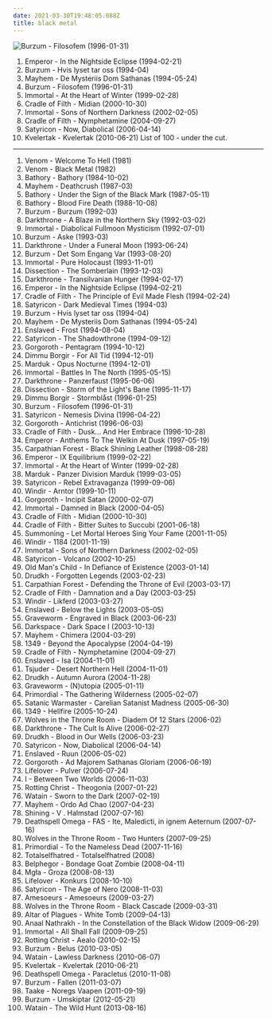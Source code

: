 ```yaml
---
date: 2021-03-30T19:48:05.088Z
title: black metal
---
```

![Burzum - Filosofem (1996-01-31)](http://coverartarchive.org/release/1ce9177c-62a0-4403-a7ee-7359026fcbf6/24337783733-500.jpg "Burzum - Filosofem (1996-01-31)")
1. <span title="#black_metal #symphonic_black_metal">Emperor - In the Nightside Eclipse (1994-02-21)</span>
2. <span title="#black_metal #ambient_black_metal">Burzum - Hvis lyset tar oss (1994-04)</span>
3. <span title="#black_metal">Mayhem - De Mysteriis Dom Sathanas (1994-05-24)</span>
4. <span title="#black_metal #ambient_black_metal">Burzum - Filosofem (1996-01-31)</span>
5. <span title="#black_metal">Immortal - At the Heart of Winter (1999-02-28)</span>
6. <span title="#black_metal #symphonic_black_metal #gothic_metal">Cradle of Filth - Midian (2000-10-30)</span>
7. <span title="#black_metal">Immortal - Sons of Northern Darkness (2002-02-05)</span>
8. <span title="#black_metal #symphonic_black_metal #gothic_metal">Cradle of Filth - Nymphetamine (2004-09-27)</span>
9. <span title="#black_metal">Satyricon - Now, Diabolical (2006-04-14)</span>
10. <span title="#black_metal #2010 #black_n_roll #hardcore_punk">Kvelertak - Kvelertak (2010-06-21)</span>
List of 100 - under the cut.
<!-- more -->
-----
1. <span title="#black_metal #heavy_metal #thrash_metal #speed_metal #nwobhm">Venom - Welcome To Hell (1981)</span>
2. <span title="#black_metal #speed_metal #thrash_metal #heavy_metal #nwobhm">Venom - Black Metal (1982)</span>
3. <span title="#black_metal">Bathory - Bathory (1984-10-02)</span>
4. <span title="#black_metal">Mayhem - Deathcrush (1987-03)</span>
5. <span title="#black_metal">Bathory - Under the Sign of the Black Mark (1987-05-11)</span>
6. <span title="#black_metal #viking_metal">Bathory - Blood Fire Death (1988-10-08)</span>
7. <span title="#black_metal">Burzum - Burzum (1992-03)</span>
8. <span title="#black_metal">Darkthrone - A Blaze in the Northern Sky (1992-03-02)</span>
9. <span title="#black_metal">Immortal - Diabolical Fullmoon Mysticism (1992-07-01)</span>
10. <span title="#black_metal">Burzum - Aske (1993-03)</span>
11. <span title="#black_metal">Darkthrone - Under a Funeral Moon (1993-06-24)</span>
12. <span title="#black_metal">Burzum - Det Som Engang Var (1993-08-20)</span>
13. <span title="#black_metal">Immortal - Pure Holocaust (1993-11-01)</span>
14. <span title="#black_metal #melodic_black_metal">Dissection - The Somberlain (1993-12-03)</span>
15. <span title="#black_metal">Darkthrone - Transilvanian Hunger (1994-02-17)</span>
16. <span title="#black_metal #symphonic_black_metal">Emperor - In the Nightside Eclipse (1994-02-21)</span>
17. <span title="#black_metal #symphonic_black_metal">Cradle of Filth - The Principle of Evil Made Flesh (1994-02-24)</span>
18. <span title="#black_metal">Satyricon - Dark Medieval Times (1994-03)</span>
19. <span title="#black_metal #ambient_black_metal">Burzum - Hvis lyset tar oss (1994-04)</span>
20. <span title="#black_metal">Mayhem - De Mysteriis Dom Sathanas (1994-05-24)</span>
21. <span title="#black_metal #viking_metal">Enslaved - Frost (1994-08-04)</span>
22. <span title="#black_metal">Satyricon - The Shadowthrone (1994-09-12)</span>
23. <span title="#black_metal">Gorgoroth - Pentagram (1994-10-12)</span>
24. <span title="#black_metal #symphonic_black_metal #atmospheric_black_metal #melodic_black_metal">Dimmu Borgir - For All Tid (1994-12-01)</span>
25. <span title="#black_metal">Marduk - Opus Nocturne (1994-12-01)</span>
26. <span title="#black_metal">Immortal - Battles In The North (1995-05-15)</span>
27. <span title="#black_metal">Darkthrone - Panzerfaust (1995-06-06)</span>
28. <span title="#black_metal #melodic_black_metal">Dissection - Storm of the Light's Bane (1995-11-17)</span>
29. <span title="#black_metal #symphonic_black_metal #melodic_black_metal">Dimmu Borgir - Stormblåst (1996-01-25)</span>
30. <span title="#black_metal #ambient_black_metal">Burzum - Filosofem (1996-01-31)</span>
31. <span title="#black_metal #norwegian_black_metal">Satyricon - Nemesis Divina (1996-04-22)</span>
32. <span title="#black_metal">Gorgoroth - Antichrist (1996-06-03)</span>
33. <span title="#black_metal #symphonic_black_metal #gothic_metal">Cradle of Filth - Dusk... And Her Embrace (1996-10-28)</span>
34. <span title="#black_metal #symphonic_black_metal">Emperor - Anthems To The Welkin At Dusk (1997-05-19)</span>
35. <span title="#black_metal">Carpathian Forest - Black Shining Leather (1998-08-28)</span>
36. <span title="#black_metal #symphonic_black_metal">Emperor - IX Equilibrium (1999-02-22)</span>
37. <span title="#black_metal">Immortal - At the Heart of Winter (1999-02-28)</span>
38. <span title="#black_metal">Marduk - Panzer Division Marduk (1999-03-05)</span>
39. <span title="#black_metal">Satyricon - Rebel Extravaganza (1999-09-06)</span>
40. <span title="#black_metal #viking_metal #folk_metal">Windir - Arntor (1999-10-11)</span>
41. <span title="#black_metal">Gorgoroth - Incipit Satan (2000-02-07)</span>
42. <span title="#black_metal">Immortal - Damned in Black (2000-04-05)</span>
43. <span title="#black_metal #symphonic_black_metal #gothic_metal">Cradle of Filth - Midian (2000-10-30)</span>
44. <span title="#black_metal #symphonic_black_metal">Cradle of Filth - Bitter Suites to Succubi (2001-06-18)</span>
45. <span title="#black_metal #atmospheric_black_metal #epic_black_metal #2001">Summoning - Let Mortal Heroes Sing Your Fame (2001-11-05)</span>
46. <span title="#black_metal #viking_metal #folk_metal #melodic_black_metal">Windir - 1184 (2001-11-19)</span>
47. <span title="#black_metal">Immortal - Sons of Northern Darkness (2002-02-05)</span>
48. <span title="#black_metal">Satyricon - Volcano (2002-10-25)</span>
49. <span title="#black_metal #melodic_black_metal #symphonic_black_metal">Old Man's Child - In Defiance of Existence (2003-01-14)</span>
50. <span title="#black_metal #atmospheric_black_metal">Drudkh - Forgotten Legends (2003-02-23)</span>
51. <span title="#black_metal">Carpathian Forest - Defending the Throne of Evil (2003-03-17)</span>
52. <span title="#black_metal #symphonic_black_metal #gothic_metal">Cradle of Filth - Damnation and a Day (2003-03-25)</span>
53. <span title="#black_metal #viking_metal">Windir - Likferd (2003-03-27)</span>
54. <span title="#black_metal #progressive_black_metal #progressive_metal #2003 #viking_metal">Enslaved - Below the Lights (2003-05-05)</span>
55. <span title="#black_metal #symphonic_black_metal #melodic_black_metal">Graveworm - Engraved in Black (2003-06-23)</span>
56. <span title="#black_metal #atmospheric_black_metal #ambient_black_metal">Darkspace - Dark Space I (2003-10-13)</span>
57. <span title="#black_metal">Mayhem - Chimera (2004-03-29)</span>
58. <span title="#black_metal">1349 - Beyond the Apocalypse (2004-04-19)</span>
59. <span title="#black_metal #symphonic_black_metal #gothic_metal">Cradle of Filth - Nymphetamine (2004-09-27)</span>
60. <span title="#black_metal #progressive_black_metal #progressive_metal">Enslaved - Isa (2004-11-01)</span>
61. <span title="#black_metal">Tsjuder - Desert Northern Hell (2004-11-01)</span>
62. <span title="#black_metal #atmospheric_black_metal">Drudkh - Autumn Aurora (2004-11-28)</span>
63. <span title="#black_metal #melodic_black_metal #symphonic_black_metal">Graveworm - (N)utopia (2005-01-11)</span>
64. <span title="#black_metal #folk_metal #pagan_metal">Primordial - The Gathering Wilderness (2005-02-07)</span>
65. <span title="#black_metal">Satanic Warmaster - Carelian Satanist Madness (2005-06-30)</span>
66. <span title="#black_metal">1349 - Hellfire (2005-10-24)</span>
67. <span title="#black_metal #2006 #atmospheric_black_metal">Wolves in the Throne Room - Diadem Of 12 Stars (2006-02)</span>
68. <span title="#black_metal">Darkthrone - The Cult Is Alive (2006-02-27)</span>
69. <span title="#black_metal #atmospheric_black_metal">Drudkh - Blood in Our Wells (2006-03-23)</span>
70. <span title="#black_metal">Satyricon - Now, Diabolical (2006-04-14)</span>
71. <span title="#black_metal #progressive_metal #progressive_black_metal">Enslaved - Ruun (2006-05-02)</span>
72. <span title="#black_metal">Gorgoroth - Ad Majorem Sathanas Gloriam (2006-06-19)</span>
73. <span title="#black_metal #depressive_black_metal #depressive_rock #metal">Lifelover - Pulver (2006-07-24)</span>
74. <span title="#black_metal #heavy_metal #blackened_heavy_metal">I - Between Two Worlds (2006-11-03)</span>
75. <span title="#black_metal #melodic_black_metal">Rotting Christ - Theogonia (2007-01-22)</span>
76. <span title="#black_metal">Watain - Sworn to the Dark (2007-02-19)</span>
77. <span title="#black_metal">Mayhem - Ordo Ad Chao (2007-04-23)</span>
78. <span title="#black_metal #2007 #depressive_black_metal #dark_metal">Shining - V . Halmstad (2007-07-16)</span>
79. <span title="#black_metal #avant_garde_black_metal">Deathspell Omega - FAS - Ite, Maledicti, in ignem Aeternum (2007-07-16)</span>
80. <span title="#black_metal #atmospheric_black_metal #2007">Wolves in the Throne Room - Two Hunters (2007-09-25)</span>
81. <span title="#black_metal #pagan_metal #folk_metal #doom_metal">Primordial - To the Nameless Dead (2007-11-16)</span>
82. <span title="#black_metal #depressive_black_metal">Totalselfhatred - Totalselfhatred (2008)</span>
83. <span title="#black_metal #blackened_death_metal #death_metal">Belphegor - Bondage Goat Zombie (2008-04-11)</span>
84. <span title="#black_metal #2008">Mgła - Groza (2008-08-13)</span>
85. <span title="#black_metal #depressive_black_metal #depressive_rock #post_punk">Lifelover - Konkurs (2008-10-10)</span>
86. <span title="#black_metal">Satyricon - The Age of Nero (2008-11-03)</span>
87. <span title="#black_metal #post_punk #shoegaze #atmospheric_black_metal #post_rock">Amesoeurs - Amesoeurs (2009-03-27)</span>
88. <span title="#black_metal #atmospheric_black_metal">Wolves in the Throne Room - Black Cascade (2009-03-31)</span>
89. <span title="#black_metal #atmospheric_black_metal #2009">Altar of Plagues - White Tomb (2009-04-13)</span>
90. <span title="#black_metal #grindcore">Anaal Nathrakh - In the Constellation of the Black Widow (2009-06-29)</span>
91. <span title="#black_metal">Immortal - All Shall Fall (2009-09-25)</span>
92. <span title="#black_metal">Rotting Christ - Aealo (2010-02-15)</span>
93. <span title="#black_metal #atmospheric_black_metal">Burzum - Belus (2010-03-05)</span>
94. <span title="#black_metal">Watain - Lawless Darkness (2010-06-07)</span>
95. <span title="#black_metal #2010 #black_n_roll #hardcore_punk">Kvelertak - Kvelertak (2010-06-21)</span>
96. <span title="#black_metal #2010 #progressive_black_metal">Deathspell Omega - Paracletus (2010-11-08)</span>
97. <span title="#black_metal #atmospheric_black_metal #2011">Burzum - Fallen (2011-03-07)</span>
98. <span title="#black_metal #norwegian_black_metal #norwegian">Taake - Noregs Vaapen (2011-09-19)</span>
99. <span title="#black_metal #2012 #atmospheric_black_metal">Burzum - Umskiptar (2012-05-21)</span>
100. <span title="#black_metal #2013">Watain - The Wild Hunt (2013-08-16)</span>

